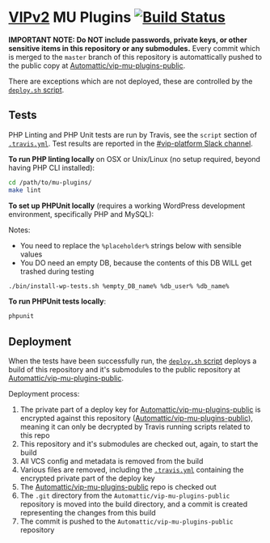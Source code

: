 # [VIPv2](https://veetoop2.wordpress.com/) MU Plugins [![Build Status](https://magnum.travis-ci.com/Automattic/vipv2-mu-plugins.svg?token=saKYXPvcnyNUH8ChL4di&branch=master)](https://magnum.travis-ci.com/Automattic/vipv2-mu-plugins)

**IMPORTANT NOTE: Do NOT include passwords, private keys, or other sensitive items in this repository or any submodules.** Every commit which is merged to the `master` branch of this repository is automattically pushed to the public copy at [Automattic/vip-mu-plugins-public](https://github.com/Automattic/vip-mu-plugins-public/).

There are exceptions which are not deployed, these are controlled by the [`deploy.sh` script](https://github.com/Automattic/vipv2-mu-plugins/blob/master/ci/deploy.sh).

## Tests

PHP Linting and PHP Unit tests are run by Travis, see the `script` section of [`.travis.yml`](https://github.com/Automattic/vipv2-mu-plugins/blob/master/.travis.yml). Test results are reported in the [#vip-platform Slack channel](https://a8c.slack.com/messages/vip-platform/).

**To run PHP linting locally** on OSX or Unix/Linux (no setup required, beyond having PHP CLI installed):

```bash
cd /path/to/mu-plugins/
make lint
```

**To set up PHPUnit locally** (requires a working WordPress development environment, specifically PHP and MySQL):

Notes: 

* You need to replace the `%placeholder%` strings below with sensible values
* You DO need an empty DB, because the contents of this DB WILL get trashed during testing

```bash
./bin/install-wp-tests.sh %empty_DB_name% %db_user% %db_name%
```

**To run PHPUnit tests locally**:

```bash
phpunit
```

## Deployment

When the tests have been successfully run, the [`deploy.sh` script](https://github.com/Automattic/vipv2-mu-plugins/blob/master/ci/deploy.sh) deploys a build of this repository and it's submodules to the public repository at [Automattic/vip-mu-plugins-public](https://github.com/Automattic/vip-mu-plugins-public/).

Deployment process:

1. The private part of a deploy key for [Automattic/vip-mu-plugins-public](https://github.com/Automattic/vip-mu-plugins-public/) is encrypted against this repository ([Automattic/vip-mu-plugins-public](https://github.com/Automattic/vipv2-mu-plugins/)), meaning it can only be decrypted by Travis running scripts related to this repo
2. This repository and it's submodules are checked out, again, to start the build
3. All VCS config and metadata is removed from the build
4. Various files are removed, including the [`.travis.yml`](https://github.com/Automattic/vipv2-mu-plugins/blob/master/.travis.yml) containing the encrypted private part of the deploy key
5. The [Automattic/vip-mu-plugins-public](https://github.com/Automattic/vip-mu-plugins-public/) repo is checked out
6. The `.git` directory from the `Automattic/vip-mu-plugins-public` repository is moved into the build directory, and a commit is created representing the changes from this build
7. The commit is pushed to the `Automattic/vip-mu-plugins-public` repository 
